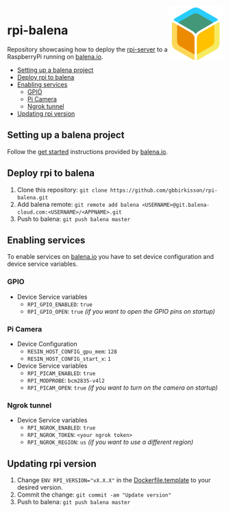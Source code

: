 <img align="right" width="128" height="128" src="logo.png">
<h1>rpi-balena</h1>

Repository showcasing how to deploy the [rpi-server](https://github.com/gbbirkisson/rpi) to a RaspberryPi running on [balena.io](https://www.balena.io/).

- [Setting up a balena project](#setting-up-a-balena-project)
- [Deploy rpi to balena](#deploy-rpi-to-balena)
- [Enabling services](#enabling-services)
  - [GPIO](#gpio)
  - [Pi Camera](#pi-camera)
  - [Ngrok tunnel](#ngrok-tunnel)
- [Updating rpi version](#updating-rpi-version)

## Setting up a balena project

Follow the [get started](https://www.balena.io/docs/learn/getting-started/raspberrypi3/go/) instructions provided by [balena.io](https://www.balena.io/).

## Deploy rpi to balena

1. Clone this repository: `git clone https://github.com/gbbirkisson/rpi-balena.git`
2. Add balena remote: `git remote add balena <USERNAME>@git.balena-cloud.com:<USERNAME>/<APPNAME>.git`
3. Push to balena: `git push balena master`

## Enabling services

To enable services on [balena.io](https://www.balena.io/) you have to set device configuration and device service variables.

### GPIO

* Device Service variables
    * `RPI_GPIO_ENABLED`: `true`
    * `RPI_GPIO_OPEN`: `true` *(if you want to open the GPIO pins on startup)*

### Pi Camera

* Device Configuration
    * `RESIN_HOST_CONFIG_gpu_mem`: `128`
    * `RESIN_HOST_CONFIG_start_x`: `1`
* Device Service variables
    * `RPI_PICAM_ENABLED`: `true`
    * `RPI_MODPROBE`: `bcm2835-v4l2`
    * `RPI_PICAM_OPEN`: `true` *(if you want to turn on the camera on startup)*

### Ngrok tunnel

* Device Service variables
    * `RPI_NGROK_ENABLED`: `true`
    * `RPI_NGROK_TOKEN`: `<your ngrok token>`
    * `RPI_NGROK_REGION`: `us` *(if you want to use a different region)*

## Updating rpi version

1. Change `ENV RPI_VERSION="vX.X.X"` in the [Dockerfile.template](https://github.com/gbbirkisson/rpi-balena/blob/master/Dockerfile.template#L11) to your desired version.
2. Commit the change: `git commit -am "Update version"`
3. Push to balena: `git push balena master`